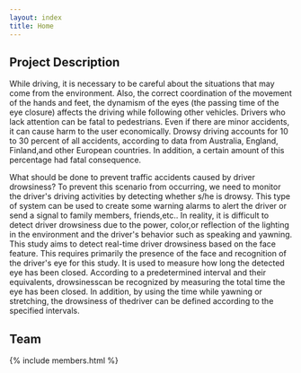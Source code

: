 ```yaml
---
layout: index
title: Home
---
```


## Project Description

While driving, it is necessary to be careful about the situations that may come from the environment. Also, the correct coordination of the movement of the hands and feet, the dynamism of the eyes (the passing time of the eye closure) affects the driving while following other vehicles. Drivers who lack attention can be fatal to pedestrians. Even if there are minor accidents, it can cause harm to the user economically. Drowsy driving accounts for 10 to 30 percent of all accidents, according to data from Australia, 
England, Finland,and other European countries. In addition, a certain amount of this percentage had fatal consequence.


What should be done to prevent traffic accidents caused by driver drowsiness? To prevent this scenario from occurring, we need to monitor the driver's driving activities by detecting whether s/he is drowsy. This type of system can be used to create some warning alarms to alert the driver or send a signal to family members, friends,etc.. In reality, it is difficult to detect driver drowsiness due to the power, color,or reflection of the lighting in the environment and the driver's behavior such as speaking and yawning. This study aims to detect real-time driver drowsiness based on the face feature. This requires primarily the presence of the face and recognition of the driver's eye for this study. It is used to measure how long the detected eye has been closed. According to a predetermined interval and their equivalents, drowsinesscan be recognized by measuring the total time the eye has been closed. In addition, by using the time while yawning or stretching, the drowsiness of thedriver can be defined according to the specified intervals.

## Team

{% include members.html %}

